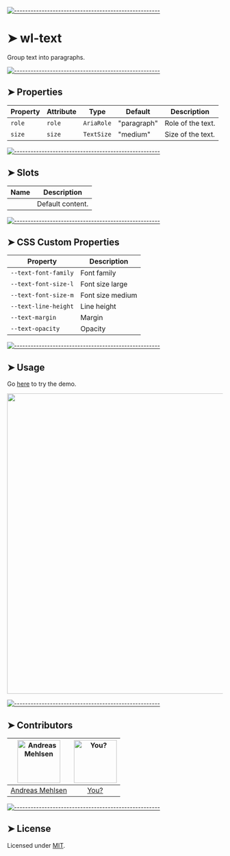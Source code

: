 
[![-----------------------------------------------------](https://raw.githubusercontent.com/andreasbm/readme/master/assets/lines/colored.png)](#wl-text)

# ➤ wl-text

Group text into paragraphs.


[![-----------------------------------------------------](https://raw.githubusercontent.com/andreasbm/readme/master/assets/lines/colored.png)](#properties)

## ➤ Properties

| Property | Attribute | Type       | Default     | Description       |
|----------|-----------|------------|-------------|-------------------|
| `role`   | `role`    | `AriaRole` | "paragraph" | Role of the text. |
| `size`   | `size`    | `TextSize` | "medium"    | Size of the text. |


[![-----------------------------------------------------](https://raw.githubusercontent.com/andreasbm/readme/master/assets/lines/colored.png)](#slots)

## ➤ Slots

| Name | Description      |
|------|------------------|
|      | Default content. |


[![-----------------------------------------------------](https://raw.githubusercontent.com/andreasbm/readme/master/assets/lines/colored.png)](#css-custom-properties)

## ➤ CSS Custom Properties

| Property             | Description      |
|----------------------|------------------|
| `--text-font-family` | Font family      |
| `--text-font-size-l` | Font size large  |
| `--text-font-size-m` | Font size medium |
| `--text-line-height` | Line height      |
| `--text-margin`      | Margin           |
| `--text-opacity`     | Opacity          |



[![-----------------------------------------------------](https://raw.githubusercontent.com/andreasbm/readme/master/assets/lines/colored.png)](#usage)

## ➤ Usage

Go [here](https://weightless.dev/elements/text) to try the demo.

<a href="https://weightless.dev/elements/text" align="center">
  <img src="https://raw.githubusercontent.com/andreasbm/elements/master/screenshots/wl-text.png" width="700" />
</a>


[![-----------------------------------------------------](https://raw.githubusercontent.com/andreasbm/readme/master/assets/lines/colored.png)](#contributors)

## ➤ Contributors
	

| [<img alt="Andreas Mehlsen" src="https://avatars1.githubusercontent.com/u/6267397?s=460&v=4" width="100">](https://twitter.com/andreasmehlsen) | [<img alt="You?" src="https://joeschmoe.io/api/v1/random" width="100">](https://github.com/andreasbm/weightless/blob/master/CONTRIBUTING.md) |
|:--------------------------------------------------:|:--------------------------------------------------:|
| [Andreas Mehlsen](https://twitter.com/andreasmehlsen) | [You?](https://github.com/andreasbm/weightless/blob/master/CONTRIBUTING.md) |


[![-----------------------------------------------------](https://raw.githubusercontent.com/andreasbm/readme/master/assets/lines/colored.png)](#license)

## ➤ License
	
Licensed under [MIT](https://opensource.org/licenses/MIT).